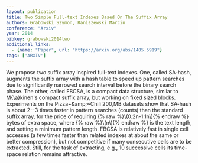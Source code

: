 ```yaml
---
layout: publication
title: Two Simple Full-text Indexes Based On The Suffix Array
authors: Grabowski Szymon, Raniszewski Marcin
conference: "Arxiv"
year: 2014
bibkey: grabowski2014two
additional_links:
  - {name: "Paper", url: "https://arxiv.org/abs/1405.5919"}
tags: ['ARXIV']
---
```

We propose two suffix array inspired full-text indexes. One, called SA-hash, augments the suffix array with a hash table to speed up pattern searches due to significantly narrowed search interval before the binary search phase. The other, called FBCSA, is a compact data structure, similar to M\{\a\}kinen's compact suffix array, but working on fixed sized blocks. Experiments on the Pizza~\&amp;~Chili 200\,MB datasets show that SA-hash is about 2--3 times faster in pattern searches (counts) than the standard suffix array, for the price of requiring \{&#37; raw &#37;\}\\(0.2n-1.1n\\)\{&#37; endraw &#37;\} bytes of extra space, where \{&#37; raw &#37;\}\\(n\\)\{&#37; endraw &#37;\} is the text length, and setting a minimum pattern length. FBCSA is relatively fast in single cell accesses (a few times faster than related indexes at about the same or better compression), but not competitive if many consecutive cells are to be extracted. Still, for the task of extracting, e.g., 10 successive cells its time-space relation remains attractive.
